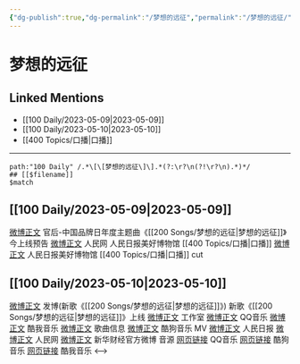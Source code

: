 ```yaml
---
{"dg-publish":true,"dg-permalink":"/梦想的远征","permalink":"/梦想的远征/","created":"2023-05-10T10:17:43.874+08:00","updated":"2023-05-12T14:52:56.726+08:00"}
---
```


# 梦想的远征

## Linked Mentions
- [[100 Daily/2023-05-09\|2023-05-09]]
- [[100 Daily/2023-05-10\|2023-05-10]]
- [[400 Topics/口播\|口播]]


---

```expander
path:"100 Daily" /.*\[\[梦想的远征\]\].*(?:\r?\n(?!\r?\n).*)*/
## [[$filename]]
$match
```
## [[100 Daily/2023-05-09\|2023-05-09]]
[微博正文](http://weibo.com/5248300719/MFJZQeRmb) 官后-中国品牌日年度主题曲《[[200 Songs/梦想的远征\|梦想的远征]]》今上线预告
[微博正文](http://weibo.com/2286908003/MFLRM5AVO) 人民网 人民日报美好博物馆 [[400 Topics/口播\|口播]]
[微博正文](http://weibo.com/6466290670/MFNhrF0ks) 人民日报美好博物馆 [[400 Topics/口播\|口播]] cut
## [[100 Daily/2023-05-10\|2023-05-10]]
[微博正文](http://weibo.com/1736988591/MFRZ1zxnK) 发博(新歌《[[200 Songs/梦想的远征\|梦想的远征]]》)
新歌《[[200 Songs/梦想的远征\|梦想的远征]]》上线
[微博正文](http://weibo.com/7478855230/MFO1jadek) 工作室
[微博正文](http://weibo.com/2169129705/MFO1a546R) QQ音乐
[微博正文](http://weibo.com/1738434147/MFO19tqx8) 酷我音乐
[微博正文](http://weibo.com/6466290670/MFO5KCmiW) 歌曲信息
[微博正文](http://weibo.com/1665103091/MFO357PnA) 酷狗音乐
MV
[微博正文](http://weibo.com/2803301701/MFRIT3C8b) 人民日报
[微博正文](http://weibo.com/2286908003/MFRKz6BAa) 人民网
[微博正文](http://weibo.com/1832487154/MFRW0gi0f) 新华财经官方微博
音源
[网页链接](https://weibo.cn/sinaurl?u=https%3A%2F%2Fi.y.qq.com%2Fv8%2Fplaysong.html%3Fsongid%3D411002530%26source%3Dyqq%26ADTAG%3Dhz_wb_sf%26channelId%3D10081987) QQ音乐
[网页链接](https://weibo.cn/sinaurl?u=https%3A%2F%2Fm3ws.kugou.com%2Fmixsong%2F8hbm6da6.html) 酷狗音乐
[网页链接](https://weibo.cn/sinaurl?u=http%3A%2F%2Fm.kuwo.cn%2Fnewh5app%2Fplay_detail%2F275327954) 酷我音乐
<-->